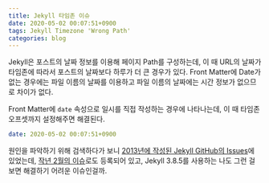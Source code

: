 ```yaml
---
title: Jekyll 타임존 이슈
date: 2020-05-02 00:07:51+0900
tags: Jekyll Timezone 'Wrong Path'
categories: blog
---
```


Jekyll은 포스트의 날짜 정보를 이용해 페이지 Path를 구성하는데, 이 때 URL의 날짜가 타임존에 따라서 포스트의 날짜보다 하루가 더 큰 경우가 있다. Front Matter에 Date가 없는 경우에는 파일 이름의 날짜를 이용하고 파일 이름의 날짜에는 시간 정보가 없으므로 차이가 없다.

Front Matter에 `date` 속성으로 일시를 직접 작성하는 경우에 나타나는데, 이 때 타임존 오프셋까지 설정해주면 해결된다. 
```yaml
date: 2020-05-02 00:07:51+0900
```

원인을 파악하기 위해 검색하다가 보니 [2013년에 작성된 Jekyll GitHub의 Issues](https://github.com/jekyll/jekyll/issues/1069)에 있었는데, [작년 2월의 이슈](https://github.com/jekyll/jekyll/issues/7550)로도 등록되어 있고, Jekyll 3.8.5를 사용하는 나도 그런 걸 보면 해결하기 어려운 이슈인걸까.
